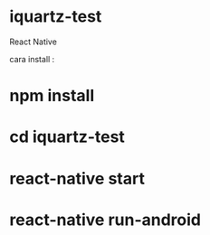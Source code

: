 # iquartz-test
React Native 

cara install :

# npm install 

# cd iquartz-test

# react-native start

# react-native run-android
